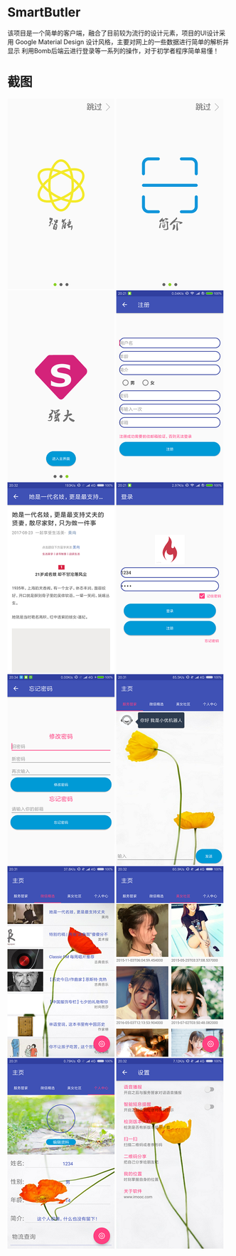# SmartButler

该项目是一个简单的客户端，融合了目前较为流行的设计元素，项目的UI设计采用 Google Material Design 设计风格，主要对网上的一些数据进行简单的解析并显示 
利用Bomb后端云进行登录等一系列的操作，对于初学者程序简单易懂！ 

# 截图
![image](https://github.com/kobe24vs8/SmartButler/blob/master/image/1.png)
![image](https://github.com/kobe24vs8/SmartButler/blob/master/image/2.png)
![image](https://github.com/kobe24vs8/SmartButler/blob/master/image/3.png)
![image](https://github.com/kobe24vs8/SmartButler/blob/master/image/4.png)
![image](https://github.com/kobe24vs8/SmartButler/blob/master/image/5.png)
![image](https://github.com/kobe24vs8/SmartButler/blob/master/image/6.png)
![image](https://github.com/kobe24vs8/SmartButler/blob/master/image/7.png)
![image](https://github.com/kobe24vs8/SmartButler/blob/master/image/8.png)
![image](https://github.com/kobe24vs8/SmartButler/blob/master/image/9.png)
![image](https://github.com/kobe24vs8/SmartButler/blob/master/image/10.png)
![image](https://github.com/kobe24vs8/SmartButler/blob/master/image/11.png)
![image](https://github.com/kobe24vs8/SmartButler/blob/master/image/12.png)
